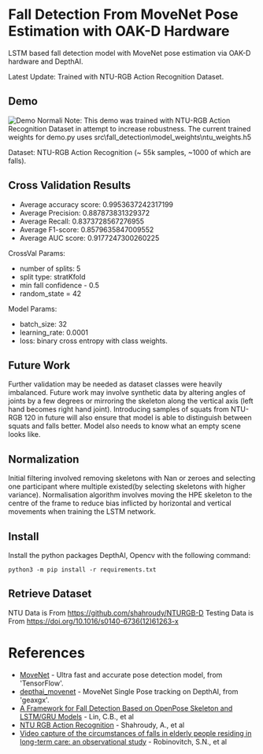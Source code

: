 # Fall Detection From MoveNet Pose Estimation with OAK-D Hardware
LSTM based fall detection model with MoveNet pose estimation via OAK-D hardware and DepthAI.

Latest Update: Trained with NTU-RGB Action Recognition Dataset.

## Demo
![Demo](doc/img/lstmfall_sample_2763_08252019.gif)
Normali
Note: This demo was trained with NTU-RGB Action Recognition Dataset in attempt to increase robustness. The current trained weights for demo.py uses src\fall_detection\model_weights\ntu_weights.h5

Dataset: NTU-RGB Action Recognition (~ 55k samples, ~1000 of which are falls).

## Cross Validation Results
* Average accuracy score: 0.9953637242317199
* Average Precision: 0.887873831329372
* Average Recall: 0.8373728567276955
* Average F1-score: 0.8579635847009552
* Average AUC score: 0.9177247300260225

CrossVal Params:
* number of splits: 5
* split type: stratKfold
* min fall confidence - 0.5
* random_state = 42

Model Params:
* batch_size: 32
* learning_rate: 0.0001
* loss: binary cross entropy with class weights.

## Future Work
Further validation may be needed as dataset classes were heavily imbalanced. Future work may involve synthetic data by altering angles of joints by a few degrees or mirroring the skeleton along the vertical axis (left hand becomes right hand joint). Introducing samples of squats from NTU-RGB 120 in future will also ensure that model is able to distinguish between squats and falls better. Model also needs to know what an empty scene looks like.

## Normalization
Initial filtering involved removing skeletons with Nan or zeroes and selecting one participant where multiple existed(by selecting skeletons with higher variance).
Normalisation algorithm involves moving the HPE skeleton to the centre of the frame to reduce bias inflicted by horizontal and vertical movements when training the LSTM network.

## Install
Install the python packages DepthAI, Opencv with the following command:
```
python3 -m pip install -r requirements.txt
```

## Retrieve Dataset
NTU Data is From https://github.com/shahroudy/NTURGB-D
Testing Data is From https://doi.org/10.1016/s0140-6736(12)61263-x

# References
* [MoveNet](https://www.tensorflow.org/hub/tutorials/movenet) - Ultra fast and accurate pose detection model, from 'TensorFlow'.
* [depthai_movenet](https://github.com/geaxgx/depthai_movenet) - MoveNet Single Pose tracking on DepthAI, from 'geaxgx'.
* [A Framework for Fall Detection Based on OpenPose Skeleton and LSTM/GRU Models](https://doi.org/10.3390/app11010329) - Lin, C.B., et al
* [NTU RGB Action Recognition](https://github.com/shahroudy/NTURGB-D) -  Shahroudy, A., et al
* [Video capture of the circumstances of falls in elderly people residing in long-term care: an observational study](https://doi.org/10.1016/s0140-6736(12)61263-x) - Robinovitch, S.N., et al
